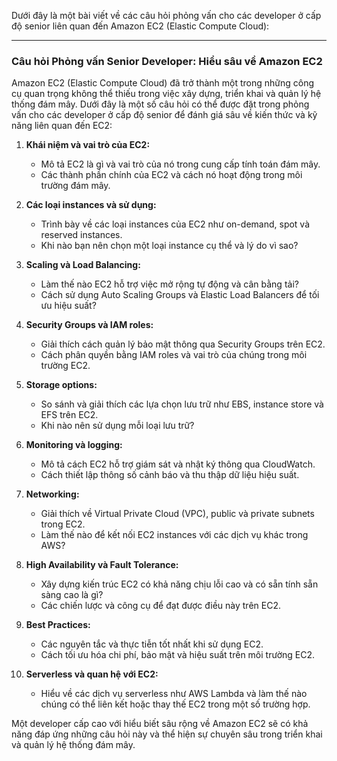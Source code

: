 Dưới đây là một bài viết về các câu hỏi phỏng vấn cho các developer ở cấp độ senior liên quan đến Amazon EC2 (Elastic Compute Cloud):

---

### Câu hỏi Phỏng vấn Senior Developer: Hiểu sâu về Amazon EC2

Amazon EC2 (Elastic Compute Cloud) đã trở thành một trong những công cụ quan trọng không thể thiếu trong việc xây dựng, triển khai và quản lý hệ thống đám mây. Dưới đây là một số câu hỏi có thể được đặt trong phỏng vấn cho các developer ở cấp độ senior để đánh giá sâu về kiến thức và kỹ năng liên quan đến EC2:

1. **Khái niệm và vai trò của EC2:**

   - Mô tả EC2 là gì và vai trò của nó trong cung cấp tính toán đám mây.
   - Các thành phần chính của EC2 và cách nó hoạt động trong môi trường đám mây.

2. **Các loại instances và sử dụng:**

   - Trình bày về các loại instances của EC2 như on-demand, spot và reserved instances.
   - Khi nào bạn nên chọn một loại instance cụ thể và lý do vì sao?

3. **Scaling và Load Balancing:**

   - Làm thế nào EC2 hỗ trợ việc mở rộng tự động và cân bằng tải?
   - Cách sử dụng Auto Scaling Groups và Elastic Load Balancers để tối ưu hiệu suất?

4. **Security Groups và IAM roles:**

   - Giải thích cách quản lý bảo mật thông qua Security Groups trên EC2.
   - Cách phân quyền bằng IAM roles và vai trò của chúng trong môi trường EC2.

5. **Storage options:**

   - So sánh và giải thích các lựa chọn lưu trữ như EBS, instance store và EFS trên EC2.
   - Khi nào nên sử dụng mỗi loại lưu trữ?

6. **Monitoring và logging:**

   - Mô tả cách EC2 hỗ trợ giám sát và nhật ký thông qua CloudWatch.
   - Cách thiết lập thông số cảnh báo và thu thập dữ liệu hiệu suất.

7. **Networking:**

   - Giải thích về Virtual Private Cloud (VPC), public và private subnets trong EC2.
   - Làm thế nào để kết nối EC2 instances với các dịch vụ khác trong AWS?

8. **High Availability và Fault Tolerance:**

   - Xây dựng kiến ​​trúc EC2 có khả năng chịu lỗi cao và có sẵn tính sẵn sàng cao là gì?
   - Các chiến lược và công cụ để đạt được điều này trên EC2.

9. **Best Practices:**

   - Các nguyên tắc và thực tiễn tốt nhất khi sử dụng EC2.
   - Cách tối ưu hóa chi phí, bảo mật và hiệu suất trên môi trường EC2.

10. **Serverless và quan hệ với EC2:**
    - Hiểu về các dịch vụ serverless như AWS Lambda và làm thế nào chúng có thể liên kết hoặc thay thế EC2 trong một số trường hợp.

Một developer cấp cao với hiểu biết sâu rộng về Amazon EC2 sẽ có khả năng đáp ứng những câu hỏi này và thể hiện sự chuyên sâu trong triển khai và quản lý hệ thống đám mây.
